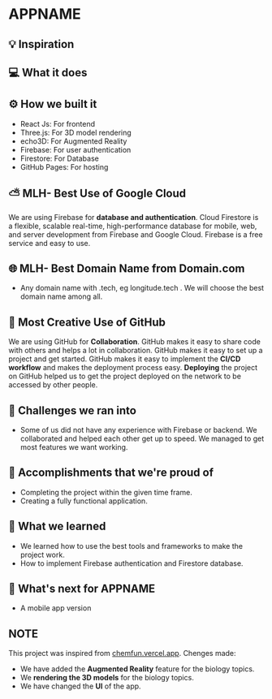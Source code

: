 # APPNAME

## 💡 Inspiration

## 💻 What it does

## ⚙️ How we built it

- React Js: For frontend
- Three.js: For 3D model rendering
- echo3D: For Augmented Reality
- Firebase: For user authentication
- Firestore: For Database
- GitHub Pages: For hosting

## ⛅ MLH- Best Use of Google Cloud

We are using Firebase for **database and authentication**. Cloud Firestore is a flexible, scalable real-time, high-performance database for mobile, web, and server development from Firebase and Google Cloud. Firebase is a free service and easy to use.

## 🌐 MLH- Best Domain Name from Domain.com

- Any domain name with .tech, eg longitude.tech . We will choose the best domain name among all.

## 🤼 Most Creative Use of GitHub

We are using GitHub for **Collaboration**. GitHub makes it easy to share code with others and helps a lot in collaboration. GitHub makes it easy to set up a project and get started. GitHub makes it easy to implement the **CI/CD workflow** and makes the deployment process easy. **Deploying** the project on GitHub helped us to get the project deployed on the network to be accessed by other people.

## 🧠 Challenges we ran into

- Some of us did not have any experience with Firebase or backend. We collaborated and helped each other get up to speed. We managed to get most features we want working.

## 🏅 Accomplishments that we're proud of

- Completing the project within the given time frame.
- Creating a fully functional application.

## 📖 What we learned

- We learned how to use the best tools and frameworks to make the project work.
- How to implement Firebase authentication and Firestore database.

## 🚀 What's next for APPNAME

- A mobile app version

## NOTE

This project was inspired from [chemfun.vercel.app](https://chemfun.vercel.app/).
Chenges made:

- We have added the **Augmented Reality** feature for the biology topics.
- We **rendering the 3D models** for the biology topics.
- We have changed the **UI** of the app.
